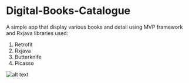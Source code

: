 # Digital-Books-Catalogue
A simple app that display various books and detail using MVP framework and Rxjava
libraries used:
1. Retrofit
2. Rxjava
3. Butterknife
4. Picasso

![alt text](Digital-Books-Catalogue/10.png)
